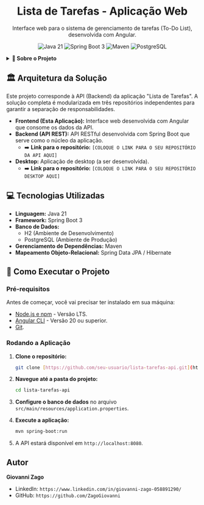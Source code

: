 <h1 align="center">Lista de Tarefas - Aplicação Web</h1>
<p align="center">Interface web para o sistema de gerenciamento de tarefas (To-Do List), desenvolvida com Angular.</p>

<p align="center">
  <img src="https://img.shields.io/badge/Java-21-blue?style=for-the-badge&logo=java" alt="Java 21">
  <img src="https://img.shields.io/badge/Spring_Boot-3-success?style=for-the-badge&logo=spring" alt="Spring Boot 3">
  <img src="https://img.shields.io/badge/Maven-4-red?style=for-the-badge&logo=apache-maven" alt="Maven">
  <img src="https://img.shields.io/badge/PostgreSQL-16-blue?style=for-the-badge&logo=postgresql" alt="PostgreSQL">
</p>

<details>
  <summary><strong>📝 Sobre o Projeto</strong></summary>
  <br>
  Esta é a interface de usuário (Frontend) da aplicação "Lista de Tarefas". Ela consome a API REST para fornecer uma experiência interativa, permitindo que o usuário gerencie suas tarefas de forma visual e intuitiva.

  O projeto foi desenvolvido seguindo o tutorial "Projeto Aplicação Full Stack" do professor Ricardo Tec.
</details>

## 🏛️ Arquitetura da Solução

Este projeto corresponde à API (Backend) da aplicação "Lista de Tarefas". A solução completa é modularizada em três repositórios independentes para garantir a separação de responsabilidades.

* **Frontend (Esta Aplicação):** Interface web desenvolvida com Angular que consome os dados da API.
* **Backend (API REST):** API RESTful desenvolvida com Spring Boot que serve como o núcleo da aplicação.
    * ➡️ **Link para o repositório:** `[COLOQUE O LINK PARA O SEU REPOSITÓRIO DA API AQUI]`
* **Desktop:** Aplicação de desktop (a ser desenvolvida).
    * ➡️ **Link para o repositório:** `[COLOQUE O LINK PARA O SEU REPOSITÓRIO DESKTOP AQUI]`

## 💻 Tecnologias Utilizadas

* **Linguagem:** Java 21
* **Framework:** Spring Boot 3
* **Banco de Dados:**
    * H2 (Ambiente de Desenvolvimento)
    * PostgreSQL (Ambiente de Produção)
* **Gerenciamento de Dependências:** Maven
* **Mapeamento Objeto-Relacional:** Spring Data JPA / Hibernate

## 🚀 Como Executar o Projeto

### Pré-requisitos

Antes de começar, você vai precisar ter instalado em sua máquina:
* [Node.js e npm](https://nodejs.org/en/) - Versão LTS.
* [Angular CLI](https://angular.dev/cli) - Versão 20 ou superior.
* [Git](https://git-scm.com/downloads).

### Rodando a Aplicação

1.  **Clone o repositório:**
    ```bash
    git clone [https://github.com/seu-usuario/lista-tarefas-api.git](https://github.com/seu-usuario/lista-tarefas-api.git)
    ```

2.  **Navegue até a pasta do projeto:**
    ```bash
    cd lista-tarefas-api
    ```

3.  **Configure o banco de dados** no arquivo `src/main/resources/application.properties`.

4.  **Execute a aplicação:**
    ```bash
    mvn spring-boot:run
    ```

5.  A API estará disponível em `http://localhost:8080`.

## Autor

**Giovanni Zago**

- LinkedIn: `https://www.linkedin.com/in/giovanni-zago-058891290/`
- GitHub: `https://github.com/ZagoGiovanni`
